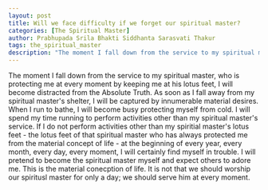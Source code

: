 ```yaml
---
layout: post
title: Will we face difficulty if we forget our spiritual master?
categories: [The Spiritual Master]
author: Prabhupada Srila Bhakti Siddhanta Sarasvati Thakur
tags: the_spiritual_master
description: "The moment I fall down from the service to my spiritual master, who is protecting me at every moment by keeping me at his lotus feet, I will become distracted from the Absolute Truth. As soon as I fall away from my spiritual master's shelter, I will be captured by innumerable material desires."
---
```


The moment I fall down from the service to my spiritual master, who is protecting me at every moment by keeping me at his lotus feet, I will become distracted from the Absolute Truth. As soon as I fall away from my spiritual master's shelter, I will be captured by innumerable material desires. When I run to bathe, I will become busy protecting myself from cold. I will spend my time running to perform activities other than my spiritual master's service. If I do not perform activities other than my spiritial master's lotus feet - the lotus feet of that spiritual master who has always protected me from the material concept of life - at the beginning of every year, every month, every day, every moment, I will certainly find myself in trouble. I will pretend to become the spiritual master myself and expect others to adore me. This is the material conecption of life. It is not that we should worship our spiritusl master for only a day; we should serve him at every moment.



​	





 

